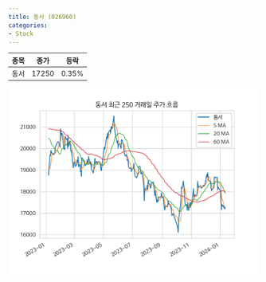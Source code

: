 ```yaml
---
title: 동서 (026960)
categories:
- Stock
---
```


|종목|종가|등락|
|----|----|----|
|동서|17250|0.35%|

<!-- more -->

![026960](/assets/images/stock/026960.png)